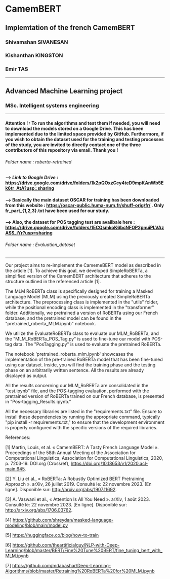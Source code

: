 # CamemBERT
Implemtation of the french CamemBERT
---
### Shivamshan SIVANESAN
### Kishanthan KINGSTON
### Emir TAS
---
## Advanced Machine Learning project
### MSc. Intelligent systems engineering
---

#### __Attention !__ : To run the algorithms and test them if needed, you will need to download the models stored on a Google Drive. This has been implemented due to the limited space provided by GitHub. Furthermore, if you wish to obtain the dataset used for the training and testing processes of the study, you are invited to directly contact one of the three contributors of this repository via email. Thank you !
###### Folder name : roberta-retrained
#### --> _Link to Google Drive_ : https://drive.google.com/drive/folders/1k2pQOxzCcy4teD9mpKAnWb5Ek6tr_AtA?usp=sharing
#### --> Basically the main dataset OSCAR for training has been downloaded from this website : https://oscar-public.huma-num.fr/shuff-orig/fr/ . Only fr_part_{1,2,3}.txt have been used for our study. 
#### --> Also, the dataset for POS tagging test are availbale here : https://drive.google.com/drive/folders/1ECQsmkoK6bcNFOP2pnuiPLVAzASS_iYr?usp=sharing
###### Folder name : Evaluation_dataset
--- 

Our project aims to re-implement the CamemeBERT model as described in the article [1]. To achieve this goal, we developed SimpleRoBERTa, a simplified version of the CamemBERT architecture that adheres to the structure outlined in the referenced article [1].

The MLM RoBERTa class is specifically designed for training a Masked Language Model (MLM) using the previously created SimpleRoBERTa architecture. The preprocessing class is implemented in the "utils" folder, while the positional encoding class is implemented in the "transformer" folder. Additionally, we pretrained a version of RoBERTa using our French database, and the pretrained model can be found in the "pretrained_roberta_MLM.ipynb" notebook.

We utilize the EvaluateRoBERTa class to evaluate our MLM_RoBERTa, and the "MLM_RoBERTa_POS_Tag.py" is used to fine-tune our model with POS-tag data. The "PosTagging.py" is used to evaluate the pretrained RoBERTa.

The notebook 'pretrained_roberta_mlm.ipynb' showcases the implementation of the pre-trained RoBERTa model that has been fine-tuned using our dataset. Inside, you will find the training phase and the testing phase on an arbitrarily written sentence. All the results are already displayed as output.

All the results concerning our MLM_RoBERTa are consolidated in the "test.ipynb" file, and the POS-tagging evaluation, performed with the pretrained version of RoBERTa trained on our French database, is presented in "Pos-tagging_Results.ipynb."

All the necessary libraries are listed in the "requirements.txt" file. Ensure to install these dependencies by running the appropriate command, typically "pip install -r requirements.txt," to ensure that the development environment is properly configured with the specific versions of the required libraries.

References:

[1] Martin, Louis, et al. « CamemBERT: A Tasty French Language Model ». Proceedings of the 58th Annual Meeting of the Association for Computational Linguistics, Association for Computational Linguistics, 2020, p. 7203‑19. DOI.org (Crossref), https://doi.org/10.18653/v1/2020.acl-main.645.

[2] Y. Liu et al., « RoBERTa: A Robustly Optimized BERT Pretraining Approach ». arXiv, 26 juillet 2019. Consulté le: 22 novembre 2023. [En ligne]. Disponible sur: http://arxiv.org/abs/1907.11692.

[3] A. Vaswani et al., « Attention Is All You Need ». arXiv, 1 août 2023. Consulté le: 22 novembre 2023. [En ligne]. Disponible sur: http://arxiv.org/abs/1706.03762.

[4] https://github.com/shreydan/masked-language-modeling/blob/main/model.py

[5] https://huggingface.co/blog/how-to-train

[6] https://github.com/theartificialguy/NLP-with-Deep-Learning/blob/master/BERT/Fine%20Tune%20BERT/fine_tuning_bert_with_MLM.ipynb

[7] https://github.com/mdabashar/Deep-Learning-Algorithms/blob/master/Retraining%20RoBERTa%20for%20MLM.ipynb

